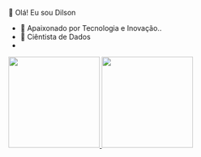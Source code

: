 
👋 Olá! Eu sou Dilson
- 👀 Apaixonado por Tecnologia e Inovação..
- 🌱 Ciêntista de Dados
- <div align="center">
  <a href="https://github.com/DilsonCampos">
   
 <img height="180em" src="https://github-readme-stats.vercel.app/api?username=DilsonCampos&theme=noctis_minimusk&show_icons=true"/>
  <img height="180em" src="https://github-readme-stats.vercel.app/api/top-langs/?username=DilsonCampos&layout=compact&langs_count=7&themenoctis_minimus"/>
  </div
    
    
    
